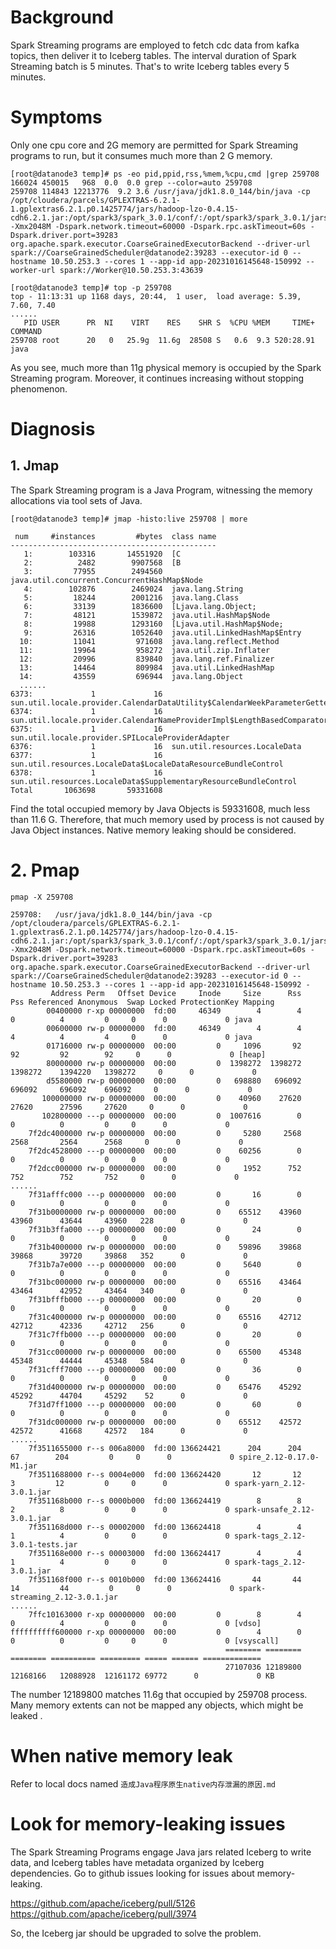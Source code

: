 # Background

Spark Streaming programs are employed to fetch cdc data from kafka topics, then deliver it to Iceberg tables. The interval duration of Spark Streaming batch is 5 minutes. That's to write Iceberg tables every 5 minutes.

# Symptoms

Only one cpu core and 2G memory are permitted for Spark Streaming programs to run, but it consumes much more than 2 G memory.

```text
[root@datanode3 temp]# ps -eo pid,ppid,rss,%mem,%cpu,cmd |grep 259708
166024 450015   968  0.0  0.0 grep --color=auto 259708
259708 114843 12213776  9.2 3.6 /usr/java/jdk1.8.0_144/bin/java -cp /opt/cloudera/parcels/GPLEXTRAS-6.2.1-1.gplextras6.2.1.p0.1425774/jars/hadoop-lzo-0.4.15-cdh6.2.1.jar:/opt/spark3/spark_3.0.1/conf/:/opt/spark3/spark_3.0.1/jars/*:/etc/hadoop/conf/ -Xmx2048M -Dspark.network.timeout=60000 -Dspark.rpc.askTimeout=60s -Dspark.driver.port=39283 org.apache.spark.executor.CoarseGrainedExecutorBackend --driver-url spark://CoarseGrainedScheduler@datanode2:39283 --executor-id 0 --hostname 10.50.253.3 --cores 1 --app-id app-20231016145648-150992 --worker-url spark://Worker@10.50.253.3:43639

[root@datanode3 temp]# top -p 259708
top - 11:13:31 up 1168 days, 20:44,  1 user,  load average: 5.39, 7.60, 7.40
......
   PID USER      PR  NI    VIRT    RES    SHR S  %CPU %MEM     TIME+ COMMAND                                                          
259708 root      20   0   25.9g  11.6g  28508 S   0.6  9.3 520:28.91 java
```

As you see, much more than 11g physical memory is occupied by the Spark Streaming program. Moreover, it continues increasing without stopping phenomenon.

# Diagnosis

## 1. Jmap

The Spark Streaming program is a Java Program, witnessing the memory allocations via tool sets of Java.

```
[root@datanode3 temp]# jmap -histo:live 259708 | more

 num     #instances         #bytes  class name
----------------------------------------------
   1:        103316       14551920  [C
   2:          2482        9907568  [B
   3:         77955        2494560  java.util.concurrent.ConcurrentHashMap$Node
   4:        102876        2469024  java.lang.String
   5:         18244        2001216  java.lang.Class
   6:         33139        1836600  [Ljava.lang.Object;
   7:         48121        1539872  java.util.HashMap$Node
   8:         19988        1293160  [Ljava.util.HashMap$Node;
   9:         26316        1052640  java.util.LinkedHashMap$Entry
  10:         11041         971608  java.lang.reflect.Method
  11:         19964         958272  java.util.zip.Inflater
  12:         20996         839840  java.lang.ref.Finalizer
  13:         14464         809984  java.util.LinkedHashMap
  14:         43559         696944  java.lang.Object
  ......
6373:             1             16  sun.util.locale.provider.CalendarDataUtility$CalendarWeekParameterGetter
6374:             1             16  sun.util.locale.provider.CalendarNameProviderImpl$LengthBasedComparator
6375:             1             16  sun.util.locale.provider.SPILocaleProviderAdapter
6376:             1             16  sun.util.resources.LocaleData
6377:             1             16  sun.util.resources.LocaleData$LocaleDataResourceBundleControl
6378:             1             16  sun.util.resources.LocaleData$SupplementaryResourceBundleControl
Total       1063698       59331608
```

Find the total occupied memory by Java Objects is 59331608,  much less than 11.6 G. Therefore, that much memory used by process is not caused by Java Object instances. Native memory leaking should be considered.

# 2. Pmap

```text
pmap -X 259708

259708:   /usr/java/jdk1.8.0_144/bin/java -cp /opt/cloudera/parcels/GPLEXTRAS-6.2.1-1.gplextras6.2.1.p0.1425774/jars/hadoop-lzo-0.4.15-cdh6.2.1.jar:/opt/spark3/spark_3.0.1/conf/:/opt/spark3/spark_3.0.1/jars/*:/etc/hadoop/conf/ -Xmx2048M -Dspark.network.timeout=60000 -Dspark.rpc.askTimeout=60s -Dspark.driver.port=39283 org.apache.spark.executor.CoarseGrainedExecutorBackend --driver-url spark://CoarseGrainedScheduler@datanode2:39283 --executor-id 0 --hostname 10.50.253.3 --cores 1 --app-id app-20231016145648-150992 -
         Address Perm   Offset Device     Inode     Size      Rss      Pss Referenced Anonymous  Swap Locked ProtectionKey Mapping
        00400000 r-xp 00000000  fd:00     46349        4        4        0          4         0     0      0             0 java
        00600000 rw-p 00000000  fd:00     46349        4        4        4          4         4     0      0             0 java
        01716000 rw-p 00000000  00:00         0     1096       92       92         92        92     0      0             0 [heap]
        80000000 rw-p 00000000  00:00         0  1398272  1398272  1398272    1394220   1398272     0      0             0 
        d5580000 rw-p 00000000  00:00         0   698880   696092   696092     696092    696092     0      0             0 
       100000000 rw-p 00000000  00:00         0    40960    27620    27620      27596     27620     0      0             0 
       102800000 ---p 00000000  00:00         0  1007616        0        0          0         0     0      0             0 
    7f2dc4000000 rw-p 00000000  00:00         0     5280     2568     2568       2564      2568     0      0             0 
    7f2dc4528000 ---p 00000000  00:00         0    60256        0        0          0         0     0      0             0 
    7f2dcc000000 rw-p 00000000  00:00         0     1952      752      752        752       752     0      0             0 
......
    7f31afffc000 ---p 00000000  00:00         0       16        0        0          0         0     0      0             0 
    7f31b0000000 rw-p 00000000  00:00         0    65512    43960    43960      43644     43960   228      0             0 
    7f31b3ffa000 ---p 00000000  00:00         0       24        0        0          0         0     0      0             0 
    7f31b4000000 rw-p 00000000  00:00         0    59896    39868    39868      39720     39868   352      0             0 
    7f31b7a7e000 ---p 00000000  00:00         0     5640        0        0          0         0     0      0             0 
    7f31bc000000 rw-p 00000000  00:00         0    65516    43464    43464      42952     43464   340      0             0 
    7f31bfffb000 ---p 00000000  00:00         0       20        0        0          0         0     0      0             0 
    7f31c4000000 rw-p 00000000  00:00         0    65516    42712    42712      42336     42712   256      0             0 
    7f31c7ffb000 ---p 00000000  00:00         0       20        0        0          0         0     0      0             0 
    7f31cc000000 rw-p 00000000  00:00         0    65500    45348    45348      44444     45348   584      0             0 
    7f31cfff7000 ---p 00000000  00:00         0       36        0        0          0         0     0      0             0 
    7f31d4000000 rw-p 00000000  00:00         0    65476    45292    45292      44704     45292    52      0             0 
    7f31d7ff1000 ---p 00000000  00:00         0       60        0        0          0         0     0      0             0 
    7f31dc000000 rw-p 00000000  00:00         0    65512    42572    42572      41668     42572   184      0             0 
......
    7f3511655000 r--s 006a8000  fd:00 136624421      204      204       67        204         0     0      0             0 spire_2.12-0.17.0-M1.jar
    7f3511688000 r--s 0004e000  fd:00 136624420       12       12        3         12         0     0      0             0 spark-yarn_2.12-3.0.1.jar
    7f351168b000 r--s 0000b000  fd:00 136624419        8        8        2          8         0     0      0             0 spark-unsafe_2.12-3.0.1.jar
    7f351168d000 r--s 00002000  fd:00 136624418        4        4        1          4         0     0      0             0 spark-tags_2.12-3.0.1-tests.jar
    7f351168e000 r--s 00003000  fd:00 136624417        4        4        1          4         0     0      0             0 spark-tags_2.12-3.0.1.jar
    7f351168f000 r--s 0010b000  fd:00 136624416       44       44       14         44         0     0      0             0 spark-streaming_2.12-3.0.1.jar
......
    7ffc10163000 r-xp 00000000  00:00         0        8        4        0          4         0     0      0             0 [vdso]
ffffffffff600000 r-xp 00000000  00:00         0        4        0        0          0         0     0      0             0 [vsyscall]
                                                ======== ======== ======== ========== ========= ===== ====== ============= 
                                                27107036 12189800 12168166   12088928  12161172 69772      0             0 KB 
```
The number 12189800 matches 11.6g that occupied by 259708 process. Many memory extents can not be mapped any objects, which might be leaked . 

# When native memory leak

Refer to local docs named `造成Java程序原生native内存泄漏的原因.md`

# Look for memory-leaking issues

The Spark Streaming Programs engage Java jars related Iceberg to write data, and Iceberg tables have metadata organized by Iceberg dependencies. Go to github issues looking for issues about memory-leaking.

https://github.com/apache/iceberg/pull/5126  
https://github.com/apache/iceberg/pull/3974

So, the Iceberg jar should be upgraded to solve the problem.